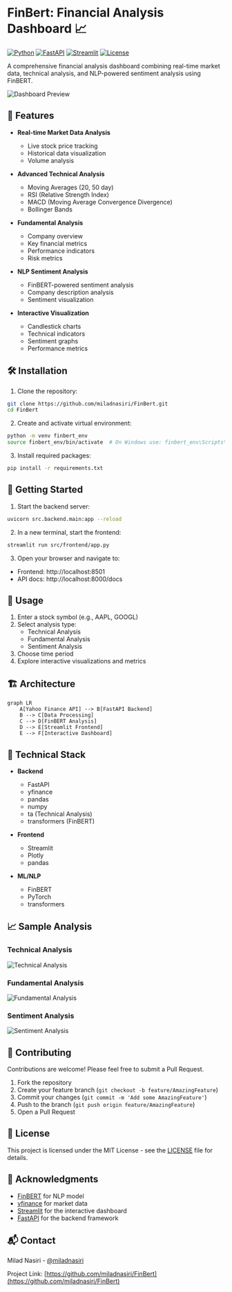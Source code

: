 # FinBert: Financial Analysis Dashboard 📈

[![Python](https://img.shields.io/badge/Python-3.8%2B-blue.svg)](https://www.python.org/downloads/)
[![FastAPI](https://img.shields.io/badge/FastAPI-0.68.0%2B-green.svg)](https://fastapi.tiangolo.com/)
[![Streamlit](https://img.shields.io/badge/Streamlit-1.0.0%2B-red.svg)](https://streamlit.io/)
[![License](https://img.shields.io/badge/license-MIT-blue.svg)](LICENSE)

A comprehensive financial analysis dashboard combining real-time market data, technical analysis, and NLP-powered sentiment analysis using FinBERT.

![Dashboard Preview](https://github.com/miladnasiri/FinBert/blob/40591f05091d40b23877d34af799db9ab1cbd5d3/Dashboard%20Preview.png)

## 🚀 Features

- **Real-time Market Data Analysis**
  - Live stock price tracking
  - Historical data visualization
  - Volume analysis

- **Advanced Technical Analysis**
  - Moving Averages (20, 50 day)
  - RSI (Relative Strength Index)
  - MACD (Moving Average Convergence Divergence)
  - Bollinger Bands

- **Fundamental Analysis**
  - Company overview
  - Key financial metrics
  - Performance indicators
  - Risk metrics

- **NLP Sentiment Analysis**
  - FinBERT-powered sentiment analysis
  - Company description analysis
  - Sentiment visualization

- **Interactive Visualization**
  - Candlestick charts
  - Technical indicators
  - Sentiment graphs
  - Performance metrics

## 🛠️ Installation

1. Clone the repository:
```bash
git clone https://github.com/miladnasiri/FinBert.git
cd FinBert
```

2. Create and activate virtual environment:
```bash
python -m venv finbert_env
source finbert_env/bin/activate  # On Windows use: finbert_env\Scripts\activate
```

3. Install required packages:
```bash
pip install -r requirements.txt
```

## 🚦 Getting Started

1. Start the backend server:
```bash
uvicorn src.backend.main:app --reload
```

2. In a new terminal, start the frontend:
```bash
streamlit run src/frontend/app.py
```

3. Open your browser and navigate to:
- Frontend: http://localhost:8501
- API docs: http://localhost:8000/docs

## 🎯 Usage

1. Enter a stock symbol (e.g., AAPL, GOOGL)
2. Select analysis type:
   - Technical Analysis
   - Fundamental Analysis
   - Sentiment Analysis
3. Choose time period
4. Explore interactive visualizations and metrics

## 🏗️ Architecture

```mermaid
graph LR
    A[Yahoo Finance API] --> B[FastAPI Backend]
    B --> C[Data Processing]
    C --> D[FinBERT Analysis]
    D --> E[Streamlit Frontend]
    E --> F[Interactive Dashboard]
```

## 🔧 Technical Stack

- **Backend**
  - FastAPI
  - yfinance
  - pandas
  - numpy
  - ta (Technical Analysis)
  - transformers (FinBERT)

- **Frontend**
  - Streamlit
  - Plotly
  - pandas

- **ML/NLP**
  - FinBERT
  - PyTorch
  - transformers

## 📈 Sample Analysis

### Technical Analysis
![Technical Analysis](https://github.com/miladnasiri/FinBert/blob/963af325fbbc3dbdc598cbca1dc8158556da079e/Technical-Analysis.png)

### Fundamental Analysis
![Fundamental Analysis](https://github.com/miladnasiri/FinBert/blob/963af325fbbc3dbdc598cbca1dc8158556da079e/Fundamental-Analysis.png)

### Sentiment Analysis
![Sentiment Analysis](https://github.com/miladnasiri/FinBert/blob/963af325fbbc3dbdc598cbca1dc8158556da079e/Sentiment-Analysis.png)

## 🤝 Contributing

Contributions are welcome! Please feel free to submit a Pull Request.

1. Fork the repository
2. Create your feature branch (`git checkout -b feature/AmazingFeature`)
3. Commit your changes (`git commit -m 'Add some AmazingFeature'`)
4. Push to the branch (`git push origin feature/AmazingFeature`)
5. Open a Pull Request

## 📝 License

This project is licensed under the MIT License - see the [LICENSE](LICENSE) file for details.

## 🙏 Acknowledgments

- [FinBERT](https://huggingface.co/ProsusAI/finbert) for NLP model
- [yfinance](https://github.com/ranaroussi/yfinance) for market data
- [Streamlit](https://streamlit.io/) for the interactive dashboard
- [FastAPI](https://fastapi.tiangolo.com/) for the backend framework

## 📬 Contact

Milad Nasiri - [@miladnasiri](https://github.com/miladnasiri)

Project Link: [https://github.com/miladnasiri/FinBert](https://github.com/miladnasiri/FinBert)
